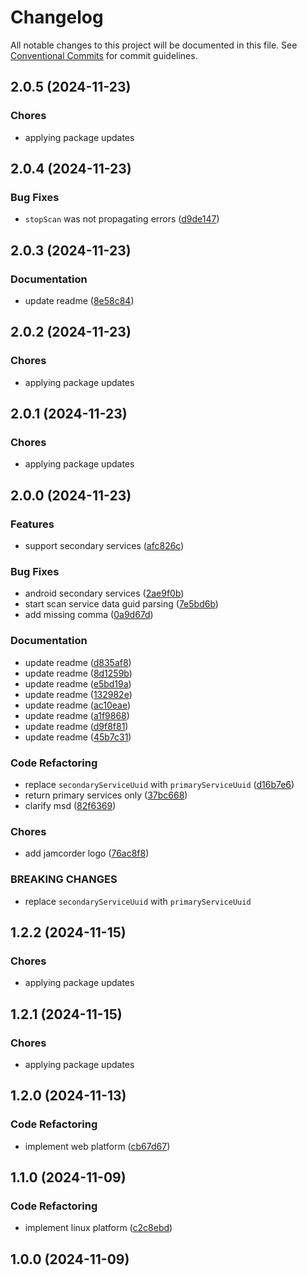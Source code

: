 # Changelog

All notable changes to this project will be documented in this file. See [Conventional Commits](https://www.conventionalcommits.org) for commit guidelines.

## 2.0.5 (2024-11-23)

### Chores

* applying package updates

## 2.0.4 (2024-11-23)

### Bug Fixes

* `stopScan` was not propagating errors ([d9de147](https://github.com/tnc1997/flutter-blue-plus/commit/d9de1479a6629cec94d38325c7a779f481b7fef1))

## 2.0.3 (2024-11-23)

### Documentation

* update readme ([8e58c84](https://github.com/tnc1997/flutter-blue-plus/commit/8e58c8452ff41e50b3e47d612fcb29fdae179e3d))

## 2.0.2 (2024-11-23)

### Chores

* applying package updates

## 2.0.1 (2024-11-23)

### Chores

* applying package updates

## 2.0.0 (2024-11-23)

### Features

* support secondary services ([afc826c](https://github.com/tnc1997/flutter-blue-plus/commit/afc826cd9468b18152ba72068bc7ff43900b8d6b))

### Bug Fixes

* android secondary services ([2ae9f0b](https://github.com/tnc1997/flutter-blue-plus/commit/2ae9f0bc7685e300c1f77a736821ee0170f2d294))
* start scan service data guid parsing ([7e5bd6b](https://github.com/tnc1997/flutter-blue-plus/commit/7e5bd6b4eb60f971e6c297d048b779ea85d15e1a))
* add missing comma ([0a9d67d](https://github.com/tnc1997/flutter-blue-plus/commit/0a9d67d2e2caf9bc61fcc2f879fac2aab7212e6a))

### Documentation

* update readme ([d835af8](https://github.com/tnc1997/flutter-blue-plus/commit/d835af897facf95fa39e5b12d59740a3fe1e4215))
* update readme ([8d1259b](https://github.com/tnc1997/flutter-blue-plus/commit/8d1259bfd43880ecea8abd14eb1d48b45105612b))
* update readme ([e5bd19a](https://github.com/tnc1997/flutter-blue-plus/commit/e5bd19ad8fcd57251de2739729a4a4426fba208f))
* update readme ([132982e](https://github.com/tnc1997/flutter-blue-plus/commit/132982efed6b984a00a2459f7f45f8f1d66084b0))
* update readme ([ac10eae](https://github.com/tnc1997/flutter-blue-plus/commit/ac10eae572b46ba0fb75f39493690c0a001e8221))
* update readme ([a1f9868](https://github.com/tnc1997/flutter-blue-plus/commit/a1f9868741971b7fe1b5f5ad03b7577fdd40e270))
* update readme ([d9f8f81](https://github.com/tnc1997/flutter-blue-plus/commit/d9f8f81b4ecfb057a941a50bc1f5a866d2884075))
* update readme ([45b7c31](https://github.com/tnc1997/flutter-blue-plus/commit/45b7c319e0b36fdf16a868dc96cbad740db48585))

### Code Refactoring

* replace `secondaryServiceUuid` with `primaryServiceUuid` ([d16b7e6](https://github.com/tnc1997/flutter-blue-plus/commit/d16b7e6cf017081bf1ec117c800c00de198b8fe8))
* return primary services only ([37bc668](https://github.com/tnc1997/flutter-blue-plus/commit/37bc66811c39143980635aaaef3ce0c5094af1d1))
* clarify msd ([82f6369](https://github.com/tnc1997/flutter-blue-plus/commit/82f6369070ca29d934eb86bbd295375bd3b8119f))

### Chores

* add jamcorder logo ([76ac8f8](https://github.com/tnc1997/flutter-blue-plus/commit/76ac8f84edefa98862f141c6ad5dfb3e64a4e2cf))

### BREAKING CHANGES

* replace `secondaryServiceUuid` with `primaryServiceUuid`

## 1.2.2 (2024-11-15)

### Chores

* applying package updates

## 1.2.1 (2024-11-15)

### Chores

* applying package updates

## 1.2.0 (2024-11-13)

### Code Refactoring

* implement web platform ([cb67d67](https://github.com/tnc1997/flutter-blue-plus/commit/cb67d674b2f1fbd9507ea6d1cb494b05b7a1ff61))

## 1.1.0 (2024-11-09)

### Code Refactoring

* implement linux platform ([c2c8ebd](https://github.com/tnc1997/flutter-blue-plus/commit/c2c8ebdfab75d685aba99b265f169f8baacc33eb))

## 1.0.0 (2024-11-09)
